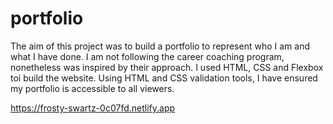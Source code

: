 # portfolio
The aim of this project was to build a portfolio to represent who I am and what I have done.
I am not following the career coaching program, nonetheless was inspired by their approach. I used HTML, CSS and Flexbox toi build the website. 
Using HTML and CSS validation tools, I have ensured my portfolio is accessible to all viewers.

https://frosty-swartz-0c07fd.netlify.app